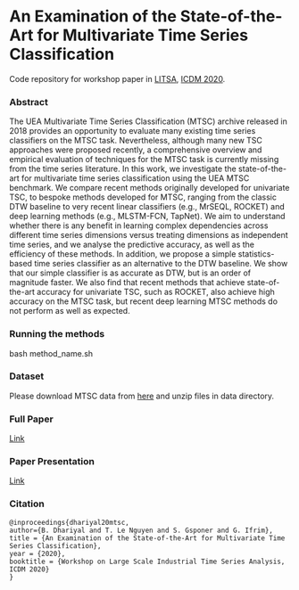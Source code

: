 # An Examination of the State-of-the-Art for Multivariate Time Series Classification
Code repository for workshop paper in [LITSA](https://lipn.github.io/LITSA2020/program), [ICDM 2020](http://icdm2020.bigke.org/).


### Abstract

The UEA Multivariate Time Series Classification (MTSC) archive released in 2018 provides an opportunity to evaluate many existing time series classifiers on the MTSC task. Nevertheless, although many new TSC approaches were proposed recently, a comprehensive overview and empirical evaluation of techniques for the MTSC task is currently missing from the time series literature. In this work, we investigate the state-of-the-art for multivariate time series classification using the UEA MTSC benchmark. We compare recent methods originally developed for univariate TSC, to bespoke methods developed for MTSC, ranging from the classic DTW baseline to very recent linear classifiers (e.g., MrSEQL, ROCKET) and deep learning methods (e.g., MLSTM-FCN, TapNet). We aim to understand whether there is any benefit in learning complex dependencies across different time series dimensions versus treating dimensions as independent time series, and we analyse the predictive accuracy, as well as the efficiency of these methods. In addition, we propose a simple statistics-based time series classifier as an alternative to the DTW baseline. We show that our simple classifier is as accurate as DTW, but is an order of magnitude faster. We also find that recent methods that achieve state-of-the-art accuracy for univariate TSC, such as ROCKET, also achieve high accuracy on the MTSC task, but recent deep learning MTSC methods do not perform as well as expected.


### Running the methods

bash method_name.sh


### Dataset

Please download MTSC data from [here](http://www.timeseriesclassification.com/) and unzip files in data directory.

### Full Paper

[Link](https://www.researchgate.net/publication/344501445_An_Examination_of_the_State-of-the-Art_for_Multivariate_Time_Series_Classification)

### Paper Presentation
[Link](https://github.com/mlgig/mtsc_benchmark/blob/master/Presentation/Bhaskar-Litsa-ICDM-workshop.pdf)



### Citation

```
@inproceedings{dhariyal20mtsc,
author={B. Dhariyal and T. Le Nguyen and S. Gsponer and G. Ifrim},
title = {An Examination of the State-of-the-Art for Multivariate Time Series Classification},
year = {2020},
booktitle = {Workshop on Large Scale Industrial Time Series Analysis, ICDM 2020}
}
```


